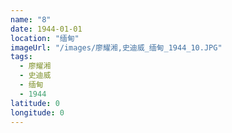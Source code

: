 ```yaml
---
name: "8"
date: 1944-01-01
location: "缅甸"
imageUrl: "/images/廖耀湘,史迪威_缅甸_1944_10.JPG"
tags:
  - 廖耀湘
  - 史迪威
  - 缅甸
  - 1944
latitude: 0
longitude: 0
---
```

